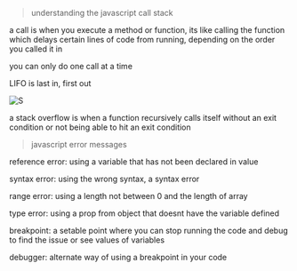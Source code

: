 > understanding the javascript call stack

a call is when you execute a method or function, its like calling the function which delays certain lines of code from running, depending on the order you called it in

you can only do one call at a time

LIFO is last in, first out

![S](https://cdn.discordapp.com/attachments/545362132099923993/890879064242544660/unknown.png)

a stack overflow is when a function recursively calls itself without an exit condition or not being able to hit an exit condition

> javascript error messages

reference error: using a variable that has not been declared in value

syntax error: using the wrong syntax, a syntax error

range error: using a length not between 0 and the length of array

type error: using a prop from object that doesnt have the variable defined

breakpoint: a setable point where you can stop running the code and debug to find the issue or see values of variables 

debugger: alternate way of using a breakpoint in your code


